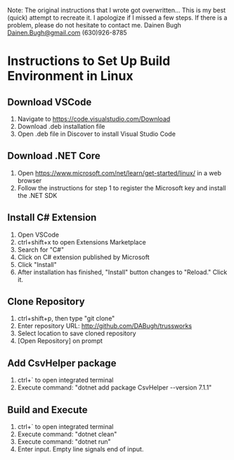 Note: The original instructions that I wrote got overwritten... This is my best (quick) attempt to recreate it. I apologize if I missed a few steps. If there is a problem, please do not hesitate to contact me.
Dainen Bugh
Dainen.Bugh@gmail.com
(630)926-8785

# Instructions to Set Up Build Environment in Linux

## Download VSCode
1. Navigate to https://code.visualstudio.com/Download
2. Download .deb installation file
3. Open .deb file in Discover to install Visual Studio Code

## Download .NET Core
1. Open https://www.microsoft.com/net/learn/get-started/linux/ in a web browser
2. Follow the instructions for step 1 to register the Microsoft key and install the .NET SDK

## Install C# Extension
1. Open VSCode
2. ctrl+shift+x to open Extensions Marketplace
3. Search for "C#"
4. Click on C# extension published by Microsoft
5. Click "Install"
6. After installation has finished, "Install" button changes to "Reload." Click it.

## Clone Repository
1. ctrl+shift+p, then type "git clone"
2. Enter repository URL: http://github.com/DABugh/trussworks
3. Select location to save cloned repository
4. [Open Repository] on prompt

## Add CsvHelper package
1. ctrl+` to open integrated terminal
2. Execute command: "dotnet add package CsvHelper --version 7.1.1"

## Build and Execute
1. ctrl+` to open integrated terminal
2. Execute command: "dotnet clean"
3. Execute command: "dotnet run"
4. Enter input. Empty line signals end of input.
